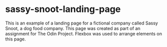 # sassy-snoot-landing-page

This is an example of a landing page for a fictional company called Sassy Snoot, a dog food company. This page was created as part of an assignment for The Odin Project. Flexbox was used to arrange elements on this page. 